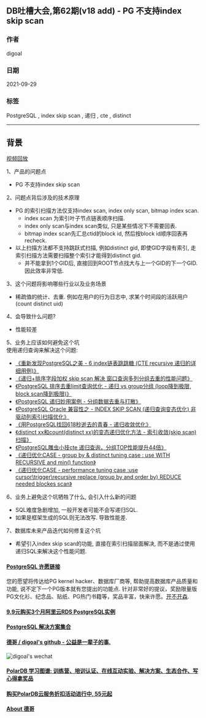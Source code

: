 ## DB吐槽大会,第62期(v18 add) - PG 不支持index skip scan  
  
### 作者  
digoal  
  
### 日期  
2021-09-29  
  
### 标签  
PostgreSQL , index skip scan , 递归 , cte , distinct   
  
----  
  
## 背景  
[视频回放]()  
  
1、产品的问题点  
- PG 不支持index skip scan  
  
2、问题点背后涉及的技术原理  
- PG 的索引扫描方法仅支持index scan, index only scan, bitmap index scan.   
    - index scan 为索引叶子节点链表顺序扫描.  
    - index only scan与index scan类似, 只是某些情况下不需要回表.   
    - bitmap index scan先汇总ctid的block id, 然后按block id顺序回表再recheck.  
- 以上扫描方法都不支持跳跃式扫描, 例如distinct gid, 即使GID字段有索引, 走索引扫描方法需要扫描整个索引才能得到distinct gid.   
    - 并不能拿到1个GID后, 直接回到ROOT节点找大与上一个GID的下一个GID. 因此效率非常低.   
  
3、这个问题将影响哪些行业以及业务场景  
- 稀疏值的统计、去重. 例如在用户的行为日志中, 求某个时间段的活跃用户(count distinct uid)  
  
4、会导致什么问题?  
- 性能较差  
  
5、业务上应该如何避免这个坑  
使用递归查询来解决这个问题:  
- [《重新发现PostgreSQL之美 - 6 index链表跳跳糖 (CTE recursive 递归的详细用例)》](../202105/20210529_01.md)    
- [《递归+排序字段加权 skip scan 解决 窗口查询多列分组去重的性能问题》](../202006/20200615_01.md)    
- [《PostgreSQL 排序去重limit查询优化 - 递归 vs group分组 (loop降到极限, block scan降到极限)》](../202005/20200515_01.md)    
- [《PostgreSQL 递归妙用案例 - 分组数据去重与打散》](../201804/20180406_01.md)    
- [《PostgreSQL Oracle 兼容性之 - INDEX SKIP SCAN (递归查询变态优化) 非驱动列索引扫描优化》](../201803/20180323_03.md)    
- [《用PostgreSQL找回618秒逝去的青春 - 递归收敛优化》](../201612/20161201_01.md)    
- [《distinct xx和count(distinct xx)的变态递归优化方法 - 索引收敛(skip scan)扫描》](../201611/20161128_02.md)    
- [《PostgreSQL雕虫小技cte 递归查询，分组TOP性能提升44倍》](../201608/20160815_04.md)    
- [《递归优化CASE - group by & distinct tuning case : use WITH RECURSIVE and min() function》](../201210/20121009_01.md)    
- [《递归优化CASE - performance tuning case :use cursor\trigger\recursive replace (group by and order by) REDUCE needed blockes scan》](../201209/20120914_01.md)    
  
6、业务上避免这个坑牺牲了什么, 会引入什么新的问题  
- SQL难度急剧增加, 一般开发者可能不会写递归SQL.    
- 如果是框架生成的SQL则无法改写. 导致性能差.   
  
7、数据库未来产品迭代如何修复这个坑  
- 希望引入index skip scan的功能, 直接在索引扫描层面解决, 而不是通过使用递归SQL来解决这个性能问题.   
  
  
  
#### [PostgreSQL 许愿链接](https://github.com/digoal/blog/issues/76 "269ac3d1c492e938c0191101c7238216")
您的愿望将传达给PG kernel hacker、数据库厂商等, 帮助提高数据库产品质量和功能, 说不定下一个PG版本就有您提出的功能点. 针对非常好的提议，奖励限量版PG文化衫、纪念品、贴纸、PG热门书籍等，奖品丰富，快来许愿。[开不开森](https://github.com/digoal/blog/issues/76 "269ac3d1c492e938c0191101c7238216").  
  
  
#### [9.9元购买3个月阿里云RDS PostgreSQL实例](https://www.aliyun.com/database/postgresqlactivity "57258f76c37864c6e6d23383d05714ea")
  
  
#### [PostgreSQL 解决方案集合](https://yq.aliyun.com/topic/118 "40cff096e9ed7122c512b35d8561d9c8")
  
  
#### [德哥 / digoal's github - 公益是一辈子的事.](https://github.com/digoal/blog/blob/master/README.md "22709685feb7cab07d30f30387f0a9ae")
  
  
![digoal's wechat](../pic/digoal_weixin.jpg "f7ad92eeba24523fd47a6e1a0e691b59")
  
  
#### [PolarDB 学习图谱: 训练营、培训认证、在线互动实验、解决方案、生态合作、写心得拿奖品](https://www.aliyun.com/database/openpolardb/activity "8642f60e04ed0c814bf9cb9677976bd4")
  
  
#### [购买PolarDB云服务折扣活动进行中, 55元起](https://www.aliyun.com/activity/new/polardb-yunparter?userCode=bsb3t4al "e0495c413bedacabb75ff1e880be465a")
  
  
#### [About 德哥](https://github.com/digoal/blog/blob/master/me/readme.md "a37735981e7704886ffd590565582dd0")
  
